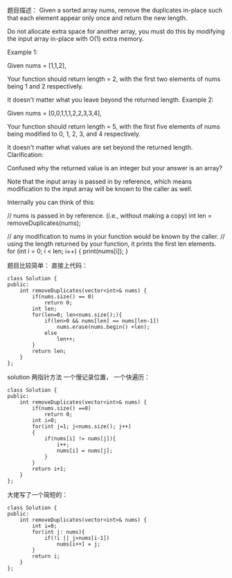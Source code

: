 题目描述：
Given a sorted array nums, remove the duplicates in-place such that each element appear only once and return the new length.

Do not allocate extra space for another array, you must do this by modifying the input array in-place with O(1) extra memory.

Example 1:

Given nums = [1,1,2],

Your function should return length = 2, with the first two elements of nums being 1 and 2 respectively.

It doesn't matter what you leave beyond the returned length.
Example 2:

Given nums = [0,0,1,1,1,2,2,3,3,4],

Your function should return length = 5, with the first five elements of nums being modified to 0, 1, 2, 3, and 4 respectively.

It doesn't matter what values are set beyond the returned length.
Clarification:

Confused why the returned value is an integer but your answer is an array?

Note that the input array is passed in by reference, which means modification to the input array will be known to the caller as well.

Internally you can think of this:

// nums is passed in by reference. (i.e., without making a copy)
int len = removeDuplicates(nums);

// any modification to nums in your function would be known by the caller.
// using the length returned by your function, it prints the first len elements.
for (int i = 0; i < len; i++) {
    print(nums[i]);
}


题目比较简单：
直接上代码：
```
class Solution {
public:
    int removeDuplicates(vector<int>& nums) {
        if(nums.size() == 0)
            return 0;
        int len;
        for(len=0; len<nums.size();){
            if(len>0 && nums[len] == nums[len-1])
                nums.erase(nums.begin() +len);
            else
                len++;  
        }
        return len;
    }
};
```

solution  两指针方法  一个慢记录位置， 一个快遍历：
```
class Solution {
public:
    int removeDuplicates(vector<int>& nums) {
        if(nums.size() ==0)
            return 0;
        int i=0;
        for(int j=1; j<nums.size(); j++)
        {
            if(nums[i] != nums[j]){
                i++;
                nums[i] = nums[j];
            }
        }
        return i+1;
    }
};
```

大佬写了一个简短的：
```
class Solution {
public:
    int removeDuplicates(vector<int>& nums) {
        int i=0;
        for(int j: nums){
            if(!i || j>nums[i-1])
                nums[i++] = j;
        }
        return i;
    }
};
```

